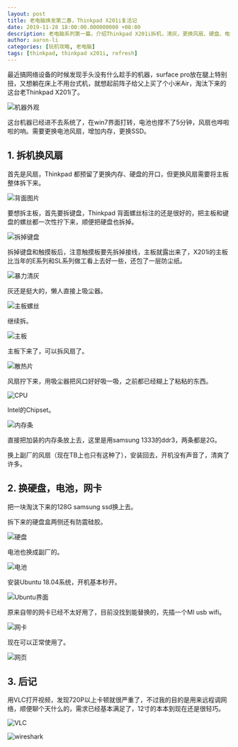 ```yaml
---
layout: post
title: 老电脑焕发第二春，Thinkpad X201i复活记
date: 2019-11-28 18:00:00.000000000 +08:00
description: 老电脑系列第一篇，介绍Thinkpad X201i拆机，清灰，更换风扇、硬盘、电池、以及增加内存的过程。
author: aaron-li
categories: [玩机攻略, 老电脑]
tags: [thinkpad, thinkpad x201i, refresh]  
---
```


最近搞网络设备的时候发现手头没有什么趁手的机器，surface pro放在腿上特别扭，又想躺在床上不用台式机，就想起前阵子给父上买了个小米Air，淘汰下来的这台老Thinkpad X201i了。

![机器外观](/assets/img/posts/2019-11-28-thinkpadx201i-refresh/front.jpg)

这台机器已经进不去系统了，在win7界面打转，电池也撑不了5分钟，风扇也哗啦啦的响。需要更换电池风扇，增加内存，更换SSD。

## 1. 拆机换风扇

首先是风扇，Thinkpad 都预留了更换内存、硬盘的开口，但更换风扇需要将主板整体拆下来。

![背面图片](/assets/img/posts/2019-11-28-thinkpadx201i-refresh/back.jpg)

要想拆主板，首先要拆键盘，Thinkpad 背面螺丝标注的还是很好的，把主板和键盘的螺丝都一次性拧下来，顺便把硬盘也拆掉。

![拆掉键盘](/assets/img/posts/2019-11-28-thinkpadx201i-refresh/remove_keyboard.jpg)

拆掉键盘和触摸板后，注意触摸板要先拆掉接线，主板就露出来了，X201i的主板比当年的E系列和SL系列做工看上去好一些，还包了一层防尘纸。

![暴力清灰](/assets/img/posts/2019-11-28-thinkpadx201i-refresh/remove_touchpad.jpg)

灰还是挺大的，懒人直接上吸尘器。

![主板螺丝](/assets/img/posts/2019-11-28-thinkpadx201i-refresh/remove_pcie.jpg)

继续拆。

![主板](/assets/img/posts/2019-11-28-thinkpadx201i-refresh/motherboard.jpg)

主板下来了，可以拆风扇了。

![散热片](/assets/img/posts/2019-11-28-thinkpadx201i-refresh/heatsink.jpg)

风扇拧下来，用吸尘器把风口好好吸一吸，之前都已经糊上了粘粘的东西。

![CPU](/assets/img/posts/2019-11-28-thinkpadx201i-refresh/cpu_chipset.jpg)

Intel的Chipset。

![内存条](/assets/img/posts/2019-11-28-thinkpadx201i-refresh/memory_chips.jpg)

直接把加装的内存条放上去，这里是用samsung 1333的ddr3，两条都是2G。

换上副厂的风扇（现在TB上也只有这种了），安装回去，开机没有声音了，清爽了许多。

## 2. 换硬盘，电池，网卡

把一块淘汰下来的128G samsung ssd换上去。

拆下来的硬盘盒两侧还有防震硅胶。

![硬盘](/assets/img/posts/2019-11-28-thinkpadx201i-refresh/ssd.jpg)

电池也换成副厂的。

![电池](/assets/img/posts/2019-11-28-thinkpadx201i-refresh/battery.jpg)

安装Ubuntu 18.04系统，开机基本秒开。

![Ubuntu界面](/assets/img/posts/2019-11-28-thinkpadx201i-refresh/ubuntu.jpg)


原来自带的网卡已经不太好用了，目前没找到能替换的，先插一个MI usb wifi。

![网卡](/assets/img/posts/2019-11-28-thinkpadx201i-refresh/networkcard.jpg)


现在可以正常使用了。

![网页](/assets/img/posts/2019-11-28-thinkpadx201i-refresh/blog.jpg)

## 3. 后记

用VLC打开视频，发现720P以上卡顿就很严重了，不过我的目的是用来远程调网络，顺便聊个天什么的，需求已经基本满足了，12寸的本本到现在还是很轻巧。

![VLC](/assets/img/posts/2019-11-28-thinkpadx201i-refresh/video.jpg)

![wireshark](/assets/img/posts/2019-11-28-thinkpadx201i-refresh/wireshark.jpg)

